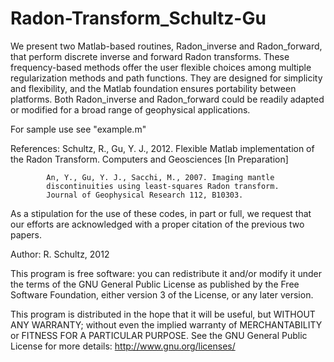 Radon-Transform_Schultz-Gu
=========================

We present two Matlab-based routines, Radon_inverse and Radon_forward,
that perform discrete inverse and forward Radon transforms.  These
frequency-based methods offer the user flexible choices among multiple
regularization methods and path functions. They are designed for
simplicity and flexibility, and the Matlab foundation ensures portability
between platforms.  Both Radon_inverse and Radon_forward could be readily
adapted or modified for a broad range of geophysical applications.

For sample use see "example.m"

References: Schultz, R., Gu, Y. J., 2012. Flexible Matlab implementation
            of the Radon Transform.  Computers and Geosciences [In Preparation]

            An, Y., Gu, Y. J., Sacchi, M., 2007. Imaging mantle
            discontinuities using least-squares Radon transform.
            Journal of Geophysical Research 112, B10303.

As a stipulation for the use of these codes, in part or full, we request that
our efforts are acknowledged with a proper citation of the previous two papers.

Author: R. Schultz, 2012

This program is free software: you can redistribute it and/or modify
it under the terms of the GNU General Public License as published
by the Free Software Foundation, either version 3 of the License, or
any later version.

This program is distributed in the hope that it will be useful,
but WITHOUT ANY WARRANTY; without even the implied warranty of
MERCHANTABILITY or FITNESS FOR A PARTICULAR PURPOSE.  See the
GNU General Public License for more details: http://www.gnu.org/licenses/
